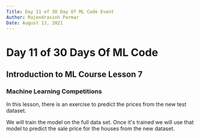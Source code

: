 ```yaml
---
Title: Day 11 of 30 Day Of ML Code Event
Author: Rajendrasinh Parmar
Date: August 13, 2021
---
```


# Day 11 of 30 Days Of ML Code

## Introduction to ML Course Lesson 7

### Machine Learning Competitions

In this lesson, there is an exercise to predict the prices from the new test dataset.

We will train the model on the full data set. Once it's trained we will use that model to predict the sale price for the houses from the new dataset.